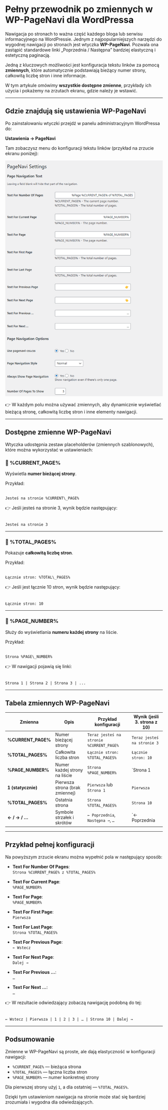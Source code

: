 # Pełny przewodnik po zmiennych w WP-PageNavi dla WordPressa

Nawigacja po stronach to ważna część każdego bloga lub serwisu informacyjnego na WordPressie. Jednym z najpopularniejszych narzędzi do wygodnej nawigacji po stronach jest wtyczka **WP-PageNavi**. Pozwala ona zastąpić standardowe linki „Poprzednia / Następna” bardziej elastyczną i estetyczną paginacją.

Jedną z kluczowych możliwości jest konfiguracja tekstu linków za pomocą **zmiennych**, które automatycznie podstawiają bieżący numer strony, całkowitą liczbę stron i inne informacje.

W tym artykule omówimy **wszystkie dostępne zmienne**, przykłady ich użycia i pokażemy na zrzutach ekranu, gdzie należy je wstawić.

---

## Gdzie znajdują się ustawienia WP-PageNavi

Po zainstalowaniu wtyczki przejdź w panelu administracyjnym WordPressa do:

**Ustawienia → PageNavi**

Tam zobaczysz menu do konfiguracji tekstu linków (przykład na zrzucie ekranu poniżej):

![Ustawienia PageNavi w WordPressie](https://raw.githubusercontent.com/hypo69/1001-python-ru/master/ru/assets/wordpress-pagenavi-guide/a34df3db-dcb3-4815-ac1c-a73c693fce39.png)

👉 W każdym polu można używać zmiennych, aby dynamicznie wyświetlać bieżącą stronę, całkowitą liczbę stron i inne elementy nawigacji.

---

## Dostępne zmienne WP-PageNavi

Wtyczka udostępnia zestaw placeholderów (zmiennych szablonowych), które można wykorzystać w ustawieniach:

### 🔹 %CURRENT_PAGE%
Wyświetla **numer bieżącej strony**.

Przykład:
```

Jesteś na stronie %CURRENT\_PAGE%

```
👉 Jeśli jesteś na stronie 3, wynik będzie następujący:
```

Jesteś na stronie 3

```

---

### 🔹 %TOTAL_PAGES%
Pokazuje **całkowitą liczbę stron**.

Przykład:
```

Łącznie stron: %TOTAL\_PAGES%

```
👉 Jeśli jest łącznie 10 stron, wynik będzie następujący:
```

Łącznie stron: 10

```

---

### 🔹 %PAGE_NUMBER%
Służy do wyświetlania **numeru każdej strony** na liście.

Przykład:
```

Strona %PAGE\_NUMBER%

```
👉 W nawigacji pojawią się linki:
```

Strona 1 | Strona 2 | Strona 3 | ...

```

---

## Tabela zmiennych WP-PageNavi

| Zmienna           | Opis                                  | Przykład konfiguracji                   | Wynik (jeśli 3. strona z 10) |
|-------------------|---------------------------------------|-----------------------------------------|--------------------------------------|
| **%CURRENT_PAGE%** | Numer bieżącej strony                 | `Teraz jesteś na stronie %CURRENT_PAGE%` | `Teraz jesteś na stronie 3` |
| **%TOTAL_PAGES%**  | Całkowita liczba stron                | `Łącznie stron: %TOTAL_PAGES%`          | `Łącznie stron: 10` |
| **%PAGE_NUMBER%**  | Numer każdej strony na liście         | `Strona %PAGE_NUMBER%`                  | `Strona 1 | Strona 2 | Strona 3 …` |
| **1 (statycznie)** | Pierwsza strona (brak zmiennej)      | `Pierwsza` lub `Strona 1`               | `Pierwsza` |
| **%TOTAL_PAGES%**  | Ostatnia strona                       | `Strona %TOTAL_PAGES%`                  | `Strona 10` |
| **← / → / …**      | Symbole strzałek i skrótów            | `← Poprzednia`, `Następna →`, `…`       | `← Poprzednia | 1 | 2 | 3 | … | 10 | Następna →` |

---

## Przykład pełnej konfiguracji

Na powyższym zrzucie ekranu można wypełnić pola w następujący sposób:

- **Text For Number Of Pages**:  
  `Strona %CURRENT_PAGE% z %TOTAL_PAGES%`

- **Text For Current Page**:  
  `%PAGE_NUMBER%`

- **Text For Page**:  
  `%PAGE_NUMBER%`

- **Text For First Page**:  
  `Pierwsza`

- **Text For Last Page**:  
  `Strona %TOTAL_PAGES%`

- **Text For Previous Page**:  
  `← Wstecz`

- **Text For Next Page**:  
  `Dalej →`

- **Text For Previous …**:  
  `…`

- **Text For Next …**:  
  `…`

👉 W rezultacie odwiedzający zobaczą nawigację podobną do tej:
```

← Wstecz | Pierwsza | 1 | 2 | 3 | … | Strona 10 | Dalej →

```

---

## Podsumowanie

Zmienne w WP-PageNavi są proste, ale dają elastyczność w konfiguracji nawigacji:

- `%CURRENT_PAGE%` — bieżąca strona  
- `%TOTAL_PAGES%` — łączna liczba stron  
- `%PAGE_NUMBER%` — numer konkretnej strony  

Dla pierwszej strony użyj `1`, a dla ostatniej — `%TOTAL_PAGES%`.

Dzięki tym ustawieniom nawigacja na stronie może stać się bardziej zrozumiała i wygodna dla odwiedzających.
